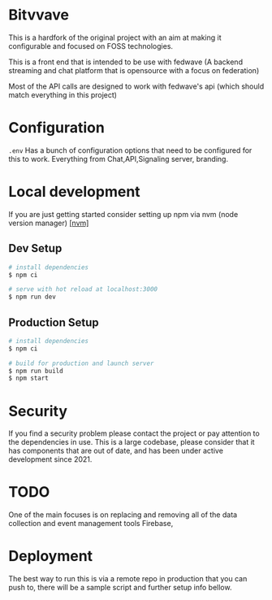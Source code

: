 # Bitvvave

This is a hardfork of the original project with an aim at making it configurable and focused on FOSS technologies.

This is a front end that is intended to be use with fedwave (A backend streaming and chat platform that is opensource with a focus on federation)

Most of the API calls are designed to work with fedwave's api (which should match everything in this project)

# Configuration

`.env` Has a bunch of configuration options that need to be configured for this to work.
Everything from Chat,API,Signaling server, branding.


# Local development

If you are just getting started consider setting up npm via nvm (node version manager) [[nvm]](https://github.com/nvm-sh/nvm)


## Dev Setup

``` bash
# install dependencies
$ npm ci

# serve with hot reload at localhost:3000
$ npm run dev
```

## Production Setup

```bash
# install dependencies
$ npm ci

# build for production and launch server
$ npm run build
$ npm start
```

# Security

If you find a security problem please contact the project or pay attention to the dependencies in use.
This is a large codebase, please consider that it has components that are out of date, and has been under
active development since 2021.

# TODO

One of the main focuses is on replacing and removing all of the data collection and event management tools
Firebase, 



# Deployment

The best way to run this is via a remote repo in production that you can push to, there will be
a sample script and further setup info bellow.